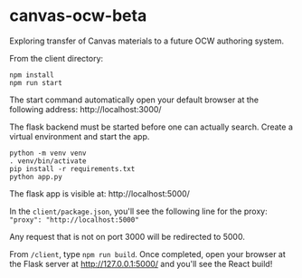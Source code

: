 # canvas-ocw-beta
Exploring transfer of Canvas materials to a future OCW authoring system.

From the client directory:

```
npm install
npm run start
```

The start command automatically open your default browser at the following address: http://localhost:3000/

The flask backend must be started before one can actually search. Create a virtual environment and start the app.
```
python -m venv venv
. venv/bin/activate
pip install -r requirements.txt
python app.py
```

The flask app is visible at: http://localhost:5000/

In the `client/package.json`, you'll see the following line for the proxy: 
`"proxy": "http://localhost:5000"`

Any request that is not on port 3000 will be redirected to 5000. 

From `/client`, type `npm run build`. Once completed, open your browser at the Flask server at http://127.0.0.1:5000/ and you'll see the React build!
